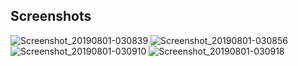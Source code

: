 
## Screenshots

![Screenshot_20190801-030839](https://user-images.githubusercontent.com/8137504/62318844-51c08900-b4ba-11e9-9aca-85b9641234ee.png)
![Screenshot_20190801-030856](https://user-images.githubusercontent.com/8137504/62318845-51c08900-b4ba-11e9-9390-aa9c35e0ce70.png)
![Screenshot_20190801-030910](https://user-images.githubusercontent.com/8137504/62318847-52591f80-b4ba-11e9-984d-0f6f400a92f7.png)
![Screenshot_20190801-030918](https://user-images.githubusercontent.com/8137504/62318848-52591f80-b4ba-11e9-8124-cddda049b70a.png)
